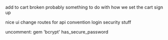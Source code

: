 
add to cart broken
probably something to do with how we set the cart
sign up

nice ui
change routes for api convention
login security stuff

uncomment:
  gem 'bcrypt'
  has_secure_password
